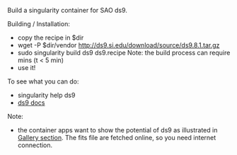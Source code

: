 Build a singularity container for SAO ds9.

Building / Installation:
* copy the recipe in $dir
* wget -P $dir/vendor http://ds9.si.edu/download/source/ds9.8.1.tar.gz
* sudo singularity build ds9 ds9.recipe
  Note: the build process can require mins (t < 5 min)
* use it!

To see what you can do:

* singularity help ds9
* [ds9 docs](https://sites.google.com/cfa.harvard.edu/saoimageds9/documentation)

Note:
* the container apps want to show the potential of ds9 as illustrated in
  [Gallery section](https://sites.google.com/cfa.harvard.edu/saoimageds9/gallery).
  The fits file are fetched online, so you need internet connection.
